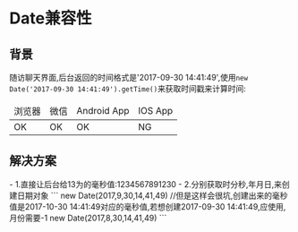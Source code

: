 <h1>Date兼容性</h1>

<h2>背景</h2>
<p class="danger">
  随访聊天界面,后台返回的时间格式是'2017-09-30 14:41:49',使用<code>new Date('2017-09-30 14:41:49').getTime()</code>来获取时间戳来计算时间:
</p>
<table>
    <thead>
        <tr>
            <td>浏览器</td>
            <td>微信</td>
            <td>Android App</td>
            <td>IOS App</td>
        </tr>
    </thead>
    <tbody>
        <tr>
            <td>OK</td>
            <td>OK</td>
            <td>OK</td>
            <td>NG</td>
        </tr>
    </tbody>
</table>
<h2>解决方案</h2>
- 1.直接让后台给13为的毫秒值:1234567891230
- 2.分别获取时分秒,年月日,来创建日期对象
    ```
    new Date(2017,9,30,14,41,49)
    //但是这样会很坑,创建出来的毫秒值是2017-10-30 14:41:49对应的毫秒值,若想创建2017-09-30 14:41:49,应使用,月份需要-1
    new Date(2017,8,30,14,41,49)
    ```